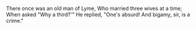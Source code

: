 There once was an old man of Lyme,
Who married three wives at a time;
When asked "Why a third?'"
He replied, "One's absurd!
And bigamy, sir, is a crime."